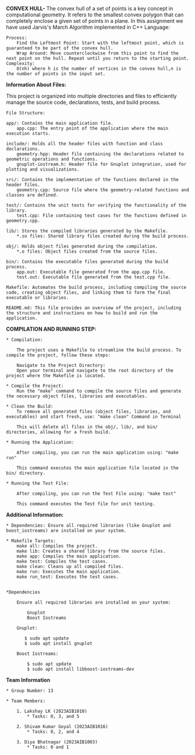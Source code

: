 **CONVEX HULL-**
    The convex hull of a set of points is a key concept in computational geometry. It refers to the smallest convex polygon that can completely enclose a given set of points in a plane.
    In this assignment we have used Jarvis's March Algorithm implemented in C++ Language:

    Process:
        Find the Leftmost Point: Start with the leftmost point, which is guaranteed to be part of the convex hull.
        Wrap Around: Move counterclockwise from this point to find the next point on the hull. Repeat until you return to the starting point.
    Complexity:
        O(nh) where h is the number of vertices in the convex hull,n is the number of points in the input set.

**Information About Files:**

  This project is organized into multiple directories and files to efficiently manage the source code, declarations, tests, and build process.
 
    File Structure:

    app/: Contains the main application file.
        app.cpp: The entry point of the application where the main execution starts.

    include/: Holds all the header files with function and class declarations.
        geometry.hpp: Header file containing the declarations related to geometric operations and functions.
        gnuplot-iostream.h: Header file for Gnuplot integration, used for plotting and visualizations.

    src/: Contains the implementation of the functions declared in the header files.
        geometry.cpp: Source file where the geometry-related functions and classes are defined.

    test/: Contains the unit tests for verifying the functionality of the library.
        test.cpp: File containing test cases for the functions defined in geometry.cpp.

    lib/: Stores the compiled libraries generated by the Makefile.
        *.so files: Shared library files created during the build process.

    obj/: Holds object files generated during the compilation.
        *.o files: Object files created from the source files.
    
    bin/: Contains the executable files generated during the build process.
        app.out: Executable file generated from the app.cpp file.
        test.out: Executable file generated from the test.cpp file.

    Makefile: Automates the build process, including compiling the source code, creating object files, and linking them to form the final executable or libraries.

    README.md: This file provides an overview of the project, including the structure and instructions on how to build and run the application.

**COMPILATION AND RUNNING STEP:**

    * Compilation:

        The project uses a Makefile to streamline the build process. To compile the project, follow these steps:

        Navigate to the Project Directory:
        Open your terminal and navigate to the root directory of the project where the Makefile is located.

    * Compile the Project:
        Run the "make" command to compile the source files and generate the necessary object files, libraries and executables.

    * Clean the Build:
        To remove all generated files (object files, libraries, and executables) and start fresh, use: "make clean" Command in Terminal

        This will delete all files in the obj/, lib/, and bin/ directories, allowing for a fresh build.
    
    * Running the Application:

        After compiling, you can run the main application using: "make run"
    
        This command executes the main application file located in the bin/ directory.

    * Running the Test File:

        After compiling, you can run the Test File using: "make test"
    
        This command executes the Test file for unit testing.

**Additional Information:**

    * Dependencies: Ensure all required libraries (like Gnuplot and boost_iostreams) are installed on your system.

    * Makefile Targets:
        make all: Compiles the project.
        make lib: Creates a shared library from the source files.
        make app: Compiles the main application.
        make test: Compiles the test cases.
        make clean: Cleans up all compiled files.
        make run: Executes the main application.
        make run_test: Executes the test cases.


    *Dependencies

        Ensure all required libraries are installed on your system:

            Gnuplot
            Boost Iostreams

        Gnuplot:

           $ sudo apt update
           $ sudo apt install gnuplot

        Boost Iostreams:

            $ sudo apt update
            $ sudo apt install libboost-iostreams-dev
    
**Team Information**

    * Group Number: 13

    * Team Members:

        1. Lakshay LK (2023AIB1010)
            * Tasks: 0, 3, and 5

        2. Shivam Kumar Goyal (2023AIB1016)
            * Tasks: 0, 2, and 4

        3. Diya Bhatnagar (2023AIB1003)
            * Tasks: 0 and 1
